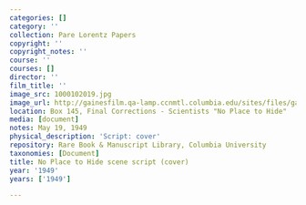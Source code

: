 ```yaml
---
categories: []
category: ''
collection: Pare Lorentz Papers
copyright: ''
copyright_notes: ''
course: ''
courses: []
director: ''
film_title: ''
image_src: 1000102019.jpg
image_url: http://gainesfilm.qa-lamp.ccnmtl.columbia.edu/sites/files/gainesfilm/images/1000102019.jpg
location: Box 145, Final Corrections - Scientists "No Place to Hide"
media: [document]
notes: May 19, 1949
physical_description: 'Script: cover'
repository: Rare Book & Manuscript Library, Columbia University
taxonomies: [Document]
title: No Place to Hide scene script (cover)
year: '1949'
years: ['1949']

---
```

